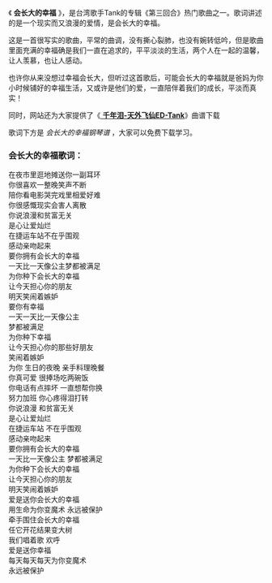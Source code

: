 

《 **会长大的幸福** 》，是台湾歌手Tank的专辑《第三回合》热门歌曲之一。歌词讲述的是一个现实而又浪漫的爱情，是会长大的幸福。

这是一首很写实的歌曲，平常的曲调，没有撕心裂肺，也没有婉转低吟，但是歌曲里面充满的幸福确是我们一直在追求的，平平淡淡的生活，两个人在一起的温馨，让人羡慕，也让人感动。

也许你从来没想过幸福会长大，但听过这首歌后，可能会长大的幸福就是爸妈为你小时候铺好的幸福生活，又或许是他们的爱，一直陪伴着我们的成长，平淡而真实！

同时，网站还为大家提供了《[ **千年泪-天外飞仙ED-Tank**](Music-14363.html "千年泪-天外飞仙ED-Tank")》曲谱下载

歌词下方是 _会长大的幸福钢琴谱_ ，大家可以免费下载学习。

### 会长大的幸福歌词：

在夜市里逛地摊送你一副耳环  
你很喜欢一整晚笑声不断  
陪你看电影哭完戏里相爱好难  
你很感慨现实会害人离散  
你说浪漫和贫富无关  
是心让爱灿烂  
在捷运车站不在乎围观  
感动亲吻起来  
要你拥有会长大的幸福  
一天比一天像公主梦都被满足  
为你种下会长大的幸福  
让今天担心你的朋友  
明天笑闹着嫉妒  
要你有幸福  
一天一天比一天像公主  
梦都被满足  
为你种下幸福  
让今天担心你的那些好朋友  
笑闹着嫉妒  
为你 生日的夜晚 亲手料理晚餐  
你真可爱 很捧场吃两碗饭  
你电话有点摔坏 一直想帮你换  
努力加班 你心疼得泪打转  
你说浪漫 和贫富无关  
是心让爱灿烂  
在捷运车站 不在乎围观  
感动亲吻起来  
要你拥有会长大的幸福  
一天比一天像公主 梦都被满足  
为你种下会长大的幸福  
让今天担心你的朋友  
明天笑闹着嫉妒  
爱是送你会长大的幸福  
用生命为你变魔术 永远被保护  
牵手围住会长大的幸福  
任它开花结果变大树  
我们唱着歌 欢呼  
爱是送你幸福  
每天每天每天为你变魔术  
永远被保护

